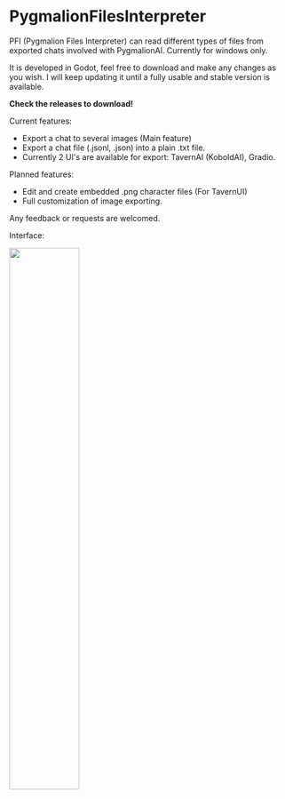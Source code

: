 # PygmalionFilesInterpreter
PFI (Pygmalion Files Interpreter) can read different types of files from exported chats involved with PygmalionAI. Currently for windows only.

It is developed in Godot, feel free to download and make any changes as you wish.
I will keep updating it until a fully usable and stable version is available.

**Check the releases to download!**

Current features:
 - Export a chat to several images (Main feature)
 - Export a chat file (.jsonl, .json) into a plain .txt file.
 - Currently 2 UI's are available for export: TavernAI (KoboldAI), Gradio.

Planned features:
 - Edit and create embedded .png character files (For TavernUI)
 - Full customization of image exporting.

Any feedback or requests are welcomed.

Interface:

<img src="https://user-images.githubusercontent.com/37593829/216115806-2af09684-fccf-4f6a-b72b-c82b2f1eb771.png" width="50%">
